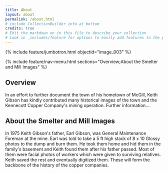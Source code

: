 ```yaml
---
title: About
layout: about
permalink: /about.html
# include CollectionBuilder info at bottom
credits: true
# Edit the markdown on in this file to describe your collection
# Look in _includes/feature for options to easily add features to the page
---
```

{% include feature/jumbotron.html objectid="image_003" %}

{% include feature/nav-menu.html sections="Overview;About the Smelter and Mill Images" %}

## Overview
In an effort to further document the town of his hometown of McGill, Keith Gibson has kindly contributed many historical images of the town and the Kennecott Copper Company's mining operation. Further information....

## About the Smelter and Mill Images
In 1975 Keith Gibson's father, Earl Gibson, was General Maintenance Foreman at the mine. Earl was told to take a 5 ft high stack of 8 x 10 Glossy photos to the dump and burn them. He took them home and hid them in the family's basement and Keith found them after his father passed. Most of them were facial photos of workers which were given to surviving relatives. Keith saved the rest and eventually digitized them. These will form the backbone of the history of the copper companies.

